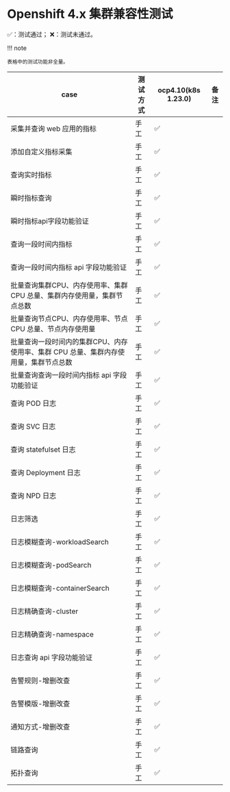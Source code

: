 # Openshift 4.x 集群兼容性测试

✅：测试通过；  ❌：测试未通过。

!!! note

    表格中的测试功能非全量。

|   case           |  测试方式       | ocp4.10(k8s 1.23.0) |备注  |
| ------------ | ---------------- |--------- |--------- |
| 采集并查询 web 应用的指标 |   手工          | ✅|     |
| 添加自定义指标采集  |  手工           | ✅|       |
| 查询实时指标  |    手工           | ✅|       |
| 瞬时指标查询   |    手工          | ✅|      |
| 瞬时指标api字段功能验证   |    手工          | ✅|      |
| 查询一段时间内指标   |    手工          | ✅|      |
| 查询一段时间内指标 api 字段功能验证   |    手工           | ✅|      |
| 批量查询集群CPU、内存使用率、集群 CPU 总量、集群内存使用量，集群节点总数   |    手工           | ✅|      |
| 批量查询节点CPU、内存使用率、节点 CPU 总量、节点内存使用量   |    手工           | ✅|      |
| 批量查询一段时间内的集群CPU、内存使用率、集群 CPU 总量、集群内存使用量，集群节点总数  |    手工    | ✅|      |
| 批量查询查询一段时间内指标 api 字段功能验证  |    手工           | ✅ ||
| 查询 POD 日志  |    手工           | ✅|       |
| 查询 SVC 日志  |    手工           | ✅|       |
| 查询 statefulset 日志 |    手工  | ✅|       |
| 查询 Deployment 日志 |    手工 | ✅|       |
| 查询 NPD 日志     |    手工     | ✅|       |
| 日志筛选  |    手工          | ✅|       |
| 日志模糊查询-workloadSearch   |    手工          | ✅|      |
| 日志模糊查询-podSearch   |    手工          | ✅|      |
| 日志模糊查询-containerSearch   |    手工          | ✅|      |
| 日志精确查询-cluster   |    手工          | ✅|      |
| 日志精确查询-namespace  |    手工          | ✅|      |
| 日志查询 api 字段功能验证   |    手工          | ✅|      |
| 告警规则-增删改查   | 手工 | ✅ ||
| 告警模版-增删改查  | 手工 | ✅ ||
| 通知方式-增删改查   | 手工 | ✅ ||
| 链路查询   | 手工 | ✅ ||
| 拓扑查询   | 手工 | ✅ ||